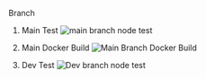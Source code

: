 Branch

1. Main
   Test ![main branch node test](https://github.com/Oyyi-Sass/Oyyi/actions/workflows/node.js.yml/badge.svg?branch=main)

2. Main Docker
   Build ![Main Branch Docker Build](https://github.com/Oyyi-Sass/Oyyi/actions/workflows/build-docker.yml/badge.svg?branch=dev)

3. Dev
   Test ![Dev branch node test](https://github.com/Oyyi-Sass/Oyyi/actions/workflows/node.js.yml/badge.svg?branch=dev)